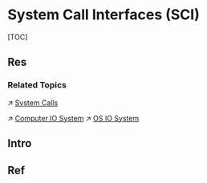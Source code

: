 # System Call Interfaces (SCI)

[TOC]



## Res
### Related Topics
↗ [System Calls](../../Operating%20System%20(Theory%20Part)/OS%20Processes%20Management%20(CPU%20+%20Main%20Memory%20Resource)/📌%20Processes%20Description%20&%20Control/System%20Calls.md)

↗ [Computer IO System](../../Computer%20Architecture/Computer%20Microarchitectures%20(Computer%20Organization)%20&%20von%20Neumann%20Model/Computer%20IO%20System/Computer%20IO%20System.md)
↗ [OS IO System](../../Operating%20System%20(Theory%20Part)/OS%20IO%20System/OS%20IO%20System.md)



## Intro


## Ref

